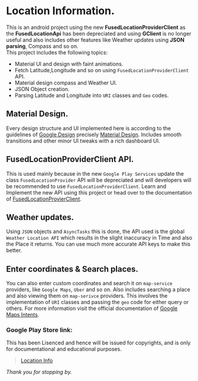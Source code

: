 # Location Information. 
This is an android project using the new **FusedLocationProviderClient** as the **FusedLocationApi** has been depreciated and using **GClient** is no longer useful and also includes other features like Weather updates using **JSON parsing**, Compass and so on.  
This project includes the following topics:

- Material UI and design with faint animations.
- Fetch Latitude,Longitude and so on using `FusedLocationProviderClient` API.  
- Material design compass and Weather UI. 
- JSON Object creation.
- Parsing Latitude and Longitude into `URI` classes and `Geo` codes.

## Material Design.
Every design structure and UI implemented here is according to the guidelines of [Google Design](https://design.google/) precisely [Material Design](https://material.io/).
Includes smooth transitions and other minor UI tweaks with a rich dashboard UI. 

## FusedLocationProviderClient API.
This is used mainly because in the new `Google Play Services` update the class `FusedLocationProvider` API will be depreciated and will developers will be recommended to use `FusedLocationProviderClient`.
Learn and Implement the new API using this project or head over to the documentation of [FusedLocationProvierClient](https://developers.google.com/android/reference/com/google/android/gms/location/FusedLocationProviderClient).

## Weather updates.
Using `JSON` objects and `AsyncTasks` this is done, the API used is the global `Weather Location API` which results in the slight inaccuracy in Time and also the Place it returns. 
You can use much more accurate API keys to make this better. 

## Enter coordinates & Search places.
You can also enter custom coordinates and search it on `map-service` providers, like `Google Maps`, `Uber` and so on. 
Also includes searching a place and also viewing them on `map-serivce` providers. This involves the implementation of `URI` classes and passing the `geo` code for either query or others.
For more information visit the official documentation of [Google Maps Intents](https://developers.google.com/maps/documentation/urls/android-intents).

### Google Play Store link:
This has been Lisenced and hence will be issued for copyrights, and is only for documentational and educational purposes. 
> [Location Info](https://play.google.com/store/apps/details?id=a1.latitudeandlongitude)

_Thank you for stopping by._


